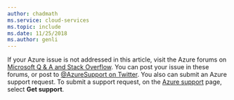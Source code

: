 ```yaml
---
author: chadmath
ms.service: cloud-services
ms.topic: include
ms.date: 11/25/2018
ms.author: genli
---
```

If your Azure issue is not addressed in this article, visit the Azure forums on [Microsoft Q & A and Stack Overflow](https://azure.microsoft.com/support/forums/). You can post your issue in these forums, or post to [@AzureSupport on Twitter](https://twitter.com/AzureSupport). You also can submit an Azure support request. To submit a support request, on the [Azure support](https://azure.microsoft.com/support/options/) page, select **Get support**.

